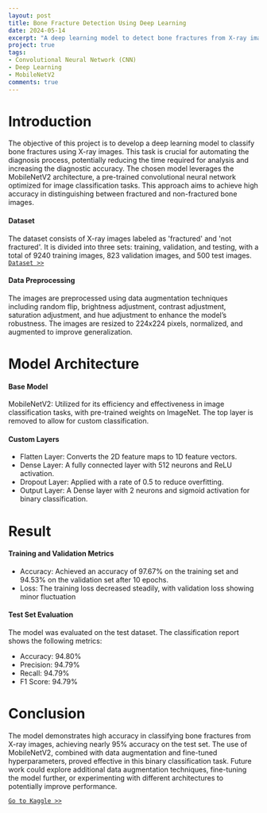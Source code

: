```yaml
---
layout: post
title: Bone Fracture Detection Using Deep Learning
date: 2024-05-14
excerpt: "A deep learning model to detect bone fractures from X-ray images using the MobileNetV2 architecture"
project: true
tags:
- Convolutional Neural Network (CNN)
- Deep Learning
- MobileNetV2
comments: true
---
```



# Introduction

The objective of this project is to develop a deep learning model to classify bone fractures using X-ray images. This task is crucial for automating the diagnosis process, potentially reducing the time required for analysis and increasing the diagnostic accuracy. The chosen model leverages the MobileNetV2 architecture, a pre-trained convolutional neural network optimized for image classification tasks. This approach aims to achieve high accuracy in distinguishing between fractured and non-fractured bone images.

#### Dataset
The dataset consists of X-ray images labeled as 'fractured' and 'not fractured'. It is divided into three sets: training, validation, and testing, with a total of 9240 training images, 823 validation images, and 500 test images. [`Dataset >>`](https://www.kaggle.com/datasets/bmadushanirodrigo/fracture-multi-region-x-ray-data)
#### Data Preprocessing
The images are preprocessed using data augmentation techniques including random flip, brightness adjustment, contrast adjustment, saturation adjustment, and hue adjustment to enhance the model’s robustness. The images are resized to 224x224 pixels, normalized, and augmented to improve generalization.

# Model Architecture
#### Base Model
MobileNetV2: Utilized for its efficiency and effectiveness in image classification tasks, with pre-trained weights on ImageNet. The top layer is removed to allow for custom classification.
#### Custom Layers
* Flatten Layer: Converts the 2D feature maps to 1D feature vectors.
* Dense Layer: A fully connected layer with 512 neurons and ReLU activation.
* Dropout Layer: Applied with a rate of 0.5 to reduce overfitting.
* Output Layer: A Dense layer with 2 neurons and sigmoid activation for binary classification.


# Result
#### Training and Validation Metrics
* Accuracy: Achieved an accuracy of 97.67% on the training set and 94.53% on the validation set after 10 epochs.
* Loss: The training loss decreased steadily, with validation loss showing minor fluctuation

#### Test Set Evaluation
The model was evaluated on the test dataset. The classification report shows the following metrics:
* Accuracy: 94.80%
* Precision: 94.79%
* Recall: 94.79%
* F1 Score: 94.79%


# Conclusion

The model demonstrates high accuracy in classifying bone fractures from X-ray images, achieving nearly 95% accuracy on the test set. The use of MobileNetV2, combined with data augmentation and fine-tuned hyperparameters, proved effective in this binary classification task. Future work could explore additional data augmentation techniques, fine-tuning the model further, or experimenting with different architectures to potentially improve performance.



[`Go to Kaggle >>`](https://www.kaggle.com/code/malindaratnaduhita/bone-fracture-classification-with-mobilenetv2/)